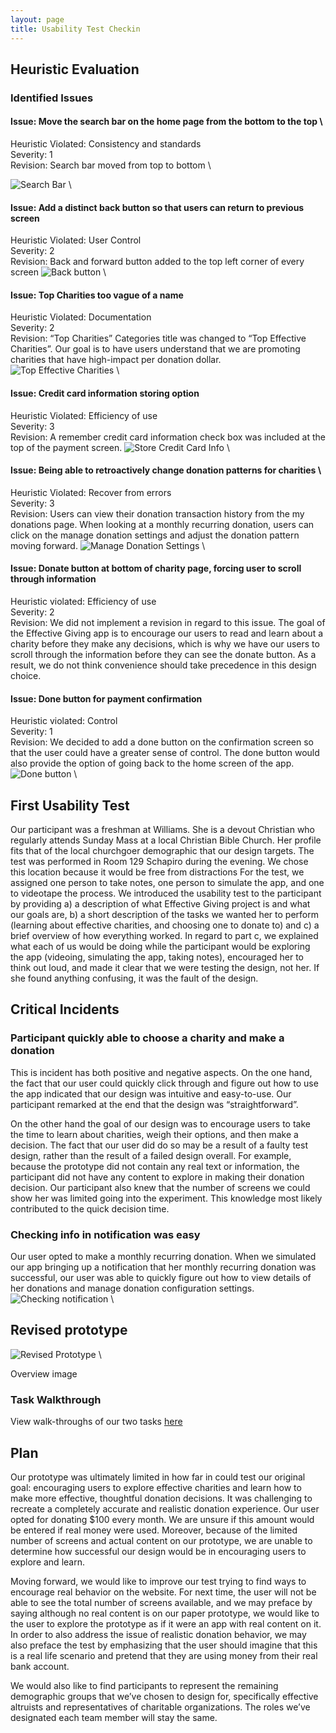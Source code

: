 ```yaml
---
layout: page
title: Usability Test Checkin
---
```


## Heuristic Evaluation

### Identified Issues
#### Issue: Move the search bar on the home page from the bottom to the top \
Heuristic Violated: Consistency and standards  
Severity: 1  
Revision: Search bar moved from top to bottom \

![Search Bar](/img/File_0011.jpeg) \

#### Issue: Add a distinct back button so that users can return to previous screen
Heuristic Violated: User Control  
Severity: 2  
Revision: Back and forward button added to the top left corner of every screen
![Back button](/img/File_007.jpeg) \

#### Issue: Top Charities too vague of a name
Heuristic Violated: Documentation  
Severity: 2  
Revision: “Top Charities” Categories title was changed to “Top Effective Charities”. Our goal is to have users understand that we are promoting charities that have high-impact per donation dollar.
![Top Effective Charities](/img/File_004.jpeg) \

#### Issue: Credit card information storing option
Heuristic Violated: Efficiency of use  
Severity: 3  
Revision: A remember credit card information check box was included at the top of the payment screen.
![Store Credit Card Info](/img/File_002.jpeg) \

#### Issue: Being able to retroactively change donation patterns for charities \
Heuristic Violated: Recover from errors  
Severity: 3  
Revision: Users can view their donation transaction history from the my donations page. When looking at a monthly recurring donation, users can click on the manage donation settings and adjust the donation pattern moving forward.
![Manage Donation Settings](/img/File_005.jpeg) \

#### Issue: Donate button at bottom of charity page, forcing user to scroll through information
Heuristic violated: Efficiency of use  
Severity: 2  
Revision: We did not implement a revision in regard to this issue. The goal of the Effective Giving app is to encourage our users to read and learn about a charity before they make any decisions, which is why we have our users to scroll through the information before they can see the donate button. As a result, we do not think convenience should take precedence in this design choice.

#### Issue: Done button for payment confirmation
Heuristic violated: Control  
Severity: 1  
Revision: We decided to add a done button on the confirmation screen so that the user could have a greater sense of control.
The done button would also provide the option of going back to the home screen of the app.
![Done button](/img/File_000.jpeg) \

## First Usability Test
Our participant was a freshman at Williams. She is a devout Christian who regularly attends Sunday Mass at a local Christian Bible Church. Her profile fits that of the local churchgoer demographic that our design targets. The test was performed in Room 129 Schapiro during the evening. We chose this location because it would be free from distractions
For the test, we assigned one person to take notes, one person to simulate the app, and one to videotape the process. We introduced the usability test to the participant by providing a) a description of what Effective Giving project is and what our goals are, b) a short description of the tasks we wanted her to perform (learning about effective charities, and choosing one to donate to) and c) a brief overview of how everything worked. In regard to part c, we explained what each of us would be doing while the participant would be exploring the app (videoing, simulating the app, taking notes), encouraged her to think out loud, and made it clear that we were testing the design, not her. If she found anything confusing, it was the fault of the design.

## Critical Incidents
### Participant quickly able to choose a charity and make a donation
This is incident has both positive and negative aspects. On the one hand, the fact that our user could quickly click through and figure out how to use the app indicated that our design was intuitive and easy-to-use. Our participant remarked at the end that the design was “straightforward”.

On the other hand the goal of our design was to encourage users to take the time to learn about charities, weigh their options, and then make a decision. The fact that our user did do so may be a result of a faulty test design, rather than the result of a failed design overall. For example, because the prototype did not contain any real text or information, the participant did not have any content to explore in making their donation decision. Our participant also knew that the number of screens we could show her was limited going into the experiment. This knowledge most likely contributed to the quick decision time.

### Checking info in notification was easy
Our user opted to make a monthly recurring donation. When we simulated our app bringing up a notification that her monthly recurring donation was successful, our user was able to quickly figure out how to view details of her donations and manage donation configuration settings.
![Checking notification](/img/File_0066.jpeg) \

## Revised prototype
![Revised Prototype](/img/File_006.jpeg) \

Overview image

### Task Walkthrough

View walk-throughs of our two tasks [here](paper-prototype.html)

## Plan

Our prototype was ultimately limited in how far in could test our original goal: encouraging users to explore effective charities and learn how to make more effective, thoughtful donation decisions. It was challenging to recreate a completely accurate and realistic donation experience. Our user opted for donating $100 every month. We are unsure if this amount would be entered if real money were used. Moreover, because of the limited number of screens and actual content on our prototype, we are unable to determine how successful our design would be in encouraging users to explore and learn.

Moving forward, we would like to improve our test trying to find ways to encourage real behavior on the website. For next time, the user will not be able to see the total number of screens available, and we may preface by saying although no real content is on our paper prototype, we would like to the user to explore the prototype as if it were an app with real content on it. In order to also address the issue of realistic donation behavior, we may also preface the test by emphasizing that the user should imagine that this is a real life scenario and pretend that they are using money from their real bank account.

We would also like to find participants to represent the remaining demographic groups that we’ve chosen to design for, specifically effective altruists and representatives of charitable organizations. The roles we’ve designated each team member will stay the same.
